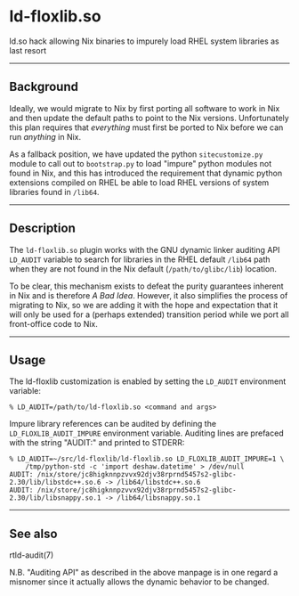 # ld-floxlib.so
ld.so hack allowing Nix binaries to impurely load RHEL system libraries as last resort

----
## Background
Ideally, we would migrate to Nix by first porting all software to work in Nix
and then update the default paths to point to the Nix versions. Unfortunately
this plan requires that *everything* must first be ported to Nix before we can
run *anything* in Nix.

As a fallback position, we have updated the python `sitecustomize.py` module to
call out to `bootstrap.py` to load "impure" python modules not found in Nix,
and this has introduced the requirement that dynamic python extensions compiled
on RHEL be able to load RHEL versions of system libraries found in `/lib64`.

----
## Description
The `ld-floxlib.so` plugin works with the GNU dynamic linker auditing API
`LD_AUDIT` variable to search for libraries in the RHEL default `/lib64`
path when they are not found in the Nix default (`/path/to/glibc/lib`)
location.

To be clear, this mechanism exists to defeat the purity guarantees inherent in
Nix and is therefore *A Bad Idea*. However, it also simplifies the process of
migrating to Nix, so we are adding it with the hope and expectation that it
will only be used for a (perhaps extended) transition period while we port all
front-office code to Nix.

----
## Usage
The ld-floxlib customization is enabled by setting the `LD_AUDIT` environment
variable:

    % LD_AUDIT=/path/to/ld-floxlib.so <command and args>

Impure library references can be audited by defining the
`LD_FLOXLIB_AUDIT_IMPURE` environment variable. Auditing lines are prefaced
with the string "AUDIT:" and printed to STDERR:

    % LD_AUDIT=~/src/ld-floxlib/ld-floxlib.so LD_FLOXLIB_AUDIT_IMPURE=1 \
        /tmp/python-std -c 'import deshaw.datetime' > /dev/null
    AUDIT: /nix/store/jc8higknnpzvvx92djv38rprnd5457s2-glibc-2.30/lib/libstdc++.so.6 -> /lib64/libstdc++.so.6
    AUDIT: /nix/store/jc8higknnpzvvx92djv38rprnd5457s2-glibc-2.30/lib/libsnappy.so.1 -> /lib64/libsnappy.so.1

----
## See also
rtld-audit(7)

N.B. "Auditing API" as described in the above manpage is in one regard a
misnomer since it actually allows the dynamic behavior to be changed.
